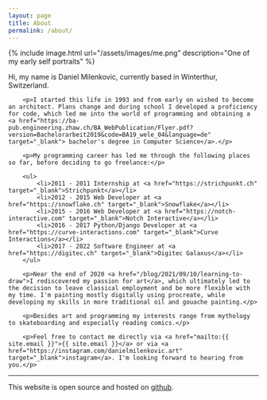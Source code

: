 ```yaml
---
layout: page
title: About
permalink: /about/
---
```



<div class='row two-images'>
    <div class='column'>
{% include image.html url="/assets/images/me.png" description="One of my early self portraits" %}
    </div>
    <div class='column'>
        <p>Hi, my name is Daniel Milenkovic, currently based in Winterthur, Switzerland.</p>

        <p>I started this life in 1993 and from early on wished to become an architect. Plans change and during school I developed a proficiency for code, which led me into the world of programming and obtaining a <a href="https://ba-pub.engineering.zhaw.ch/BA_WebPublication/Flyer.pdf?version=Bachelorarbeit2019&code=BA19_wele_04&language=de" target="_blank"> bachelor's degree in Computer Science</a>.</p>

        <p>My programming career has led me through the following places so far, before deciding to go freelance:</p>

        <ul>
            <li>2011 - 2011 Internship at <a href="https://strichpunkt.ch" target="_blank">Strichpunkt</a></li>
            <li>2012 - 2015 Web Developer at <a href="https://snowflake.ch" target="_blank">Snowflake</a></li>
            <li>2015 - 2016 Web Developer at <a href="https://notch-interactive.com" target="_blank">Notch Interactive</a></li>
            <li>2016 - 2017 Python/Django Developer at <a href="https://curve-interactions.com" target="_blank">Curve Interactions</a></li>
            <li>2017 - 2022 Software Engineer at <a href="https://digitec.ch" target="_blank">Digitec Galaxus</a></li>
        </ul>

        <p>Near the end of 2020 <a href="/blog/2021/09/10/learning-to-draw">I rediscovered my passion for art</a>, which ultimately led to the decision to leave classical employment and be more flexible with my time. I'm painting mostly digitally using procreate, while developing my skills in more traditional oil and gouache painting.</p>

        <p>Besides art and programming my interests range from mythology to skateboarding and especially reading comics.</p>

        <p>Feel free to contact me directly via <a href="mailto:{{ site.email }}">{{ site.email }}</a> or via <a href="https://instagram.com/danielmilenkovic.art" target="_blank">instagram</a>. I'm looking forward to hearing from you.</p>
<hr>
        <p>This website is open source and hosted on <a href="https://github.com/flipbug/danielmilenkovic.ch" target="_blank">github</a>.</p>
    </div>
</div>


